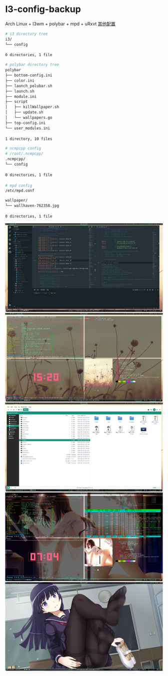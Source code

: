 # I3-config-backup
Arch Linux + I3wm + polybar + mpd + uRxvt [其他配置](https://gist.github.com/evilH2O2/f5ae9e0545e2debb4151cba18ef43843)


``` bash
# i3 directory tree
i3/
└── config

0 directories, 1 file
```

``` bash
# polybar directory tree
polybar
├── bottom-config.ini
├── color.ini
├── launch_polubar.sh
├── launch.sh
├── module.ini
├── script
│   ├── killWallpaper.sh
│   ├── update.sh
│   └── wallpapers.go
├── top-config.ini
└── user_modules.ini

1 directory, 10 files
```

``` bash
# ncmpcpp config
# /root/.ncmpcpp/
.ncmpcpp/
└── config

0 directories, 1 file

# mpd config
/etc/mpd.conf
```

``` bash
wallpaper/
└── wallhaven-762358.jpg

0 directories, 1 file
```

![i3wm.png](https://github.com/evilH2O2/I3-config-backup/blob/master/previews/i3wm.png)
![windows.png](https://github.com/evilH2O2/I3-config-backup/blob/master/previews/windows.png)
![nemo](https://github.com/evilH2O2/I3-config-backup/blob/master/previews/2019-04-19-192941_1919x1079_scrot.png)
![wallpaper](https://github.com/evilH2O2/I3-config-backup/blob/master/previews/2019-04-21-070410_1919x1079_scrot.png)
![wallpaper](https://github.com/evilH2O2/I3-config-backup/blob/master/previews/2019-05-12-202815_1919x1079_scrot.png)
